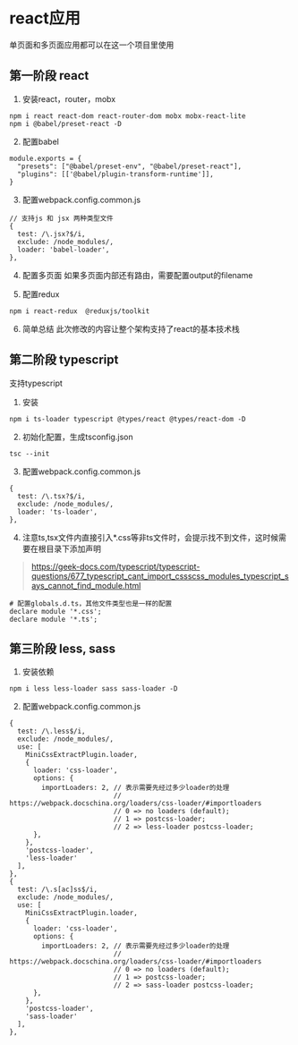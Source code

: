 # react应用
单页面和多页面应用都可以在这一个项目里使用

## 第一阶段 react
1. 安装react，router，mobx
```
npm i react react-dom react-router-dom mobx mobx-react-lite
npm i @babel/preset-react -D
```
2. 配置babel
```
module.exports = {
  "presets": ["@babel/preset-env", "@babel/preset-react"],
  "plugins": [['@babel/plugin-transform-runtime']],
}
```
3. 配置webpack.config.common.js
```
// 支持js 和 jsx 两种类型文件
{
  test: /\.jsx?$/i,
  exclude: /node_modules/,
  loader: 'babel-loader',
},
```
4. 配置多页面
如果多页面内部还有路由，需要配置output的filename

5. 配置redux
```
npm i react-redux  @reduxjs/toolkit
```
6. 简单总结
此次修改的内容让整个架构支持了react的基本技术栈

## 第二阶段 typescript
支持typescript
1. 安装
```
npm i ts-loader typescript @types/react @types/react-dom -D
```
2. 初始化配置，生成tsconfig.json
```
tsc --init
```
3. 配置webpack.config.common.js
```
{
  test: /\.tsx?$/i,
  exclude: /node_modules/,
  loader: 'ts-loader',
},
```
4. 注意ts,tsx文件内直接引入*.css等非ts文件时，会提示找不到文件，这时候需要在根目录下添加声明
> https://geek-docs.com/typescript/typescript-questions/677_typescript_cant_import_cssscss_modules_typescript_says_cannot_find_module.html
```
# 配置globals.d.ts，其他文件类型也是一样的配置
declare module '*.css';
declare module '*.ts';
```

## 第三阶段 less, sass
1. 安装依赖
```
npm i less less-loader sass sass-loader -D
```
2. 配置webpack.config.common.js
```
{
  test: /\.less$/i,
  exclude: /node_modules/,
  use: [
    MiniCssExtractPlugin.loader,
    {
      loader: 'css-loader',
      options: {
        importLoaders: 2, // 表示需要先经过多少loader的处理
                          // https://webpack.docschina.org/loaders/css-loader/#importloaders 
                          // 0 => no loaders (default);
                          // 1 => postcss-loader;
                          // 2 => less-loader postcss-loader;
      },
    },
    'postcss-loader',
    'less-loader'
  ],
},
{
  test: /\.s[ac]ss$/i,
  exclude: /node_modules/,
  use: [
    MiniCssExtractPlugin.loader,
    {
      loader: 'css-loader',
      options: {
        importLoaders: 2, // 表示需要先经过多少loader的处理
                          // https://webpack.docschina.org/loaders/css-loader/#importloaders 
                          // 0 => no loaders (default);
                          // 1 => postcss-loader;
                          // 2 => sass-loader postcss-loader;
      },
    },
    'postcss-loader',
    'sass-loader'
  ],
},
```


